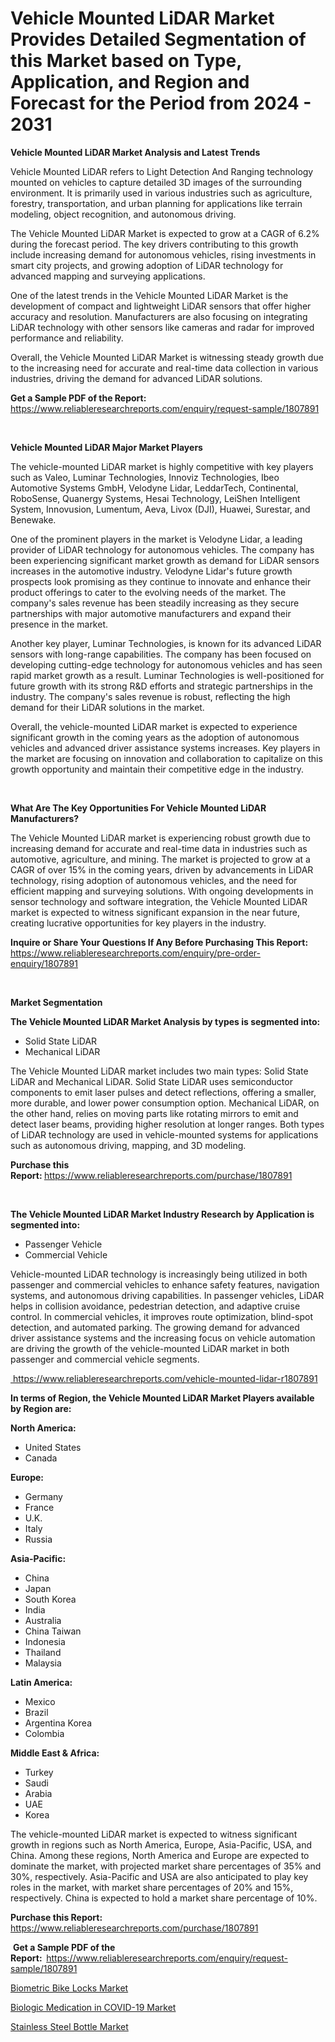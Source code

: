<p><h1>Vehicle Mounted LiDAR Market Provides Detailed Segmentation of this Market based on Type, Application, and Region and Forecast for the Period from 2024 - 2031</h1></p><p><strong>Vehicle Mounted LiDAR Market Analysis and Latest Trends</strong></p>
<p><p>Vehicle Mounted LiDAR refers to Light Detection And Ranging technology mounted on vehicles to capture detailed 3D images of the surrounding environment. It is primarily used in various industries such as agriculture, forestry, transportation, and urban planning for applications like terrain modeling, object recognition, and autonomous driving.</p><p>The Vehicle Mounted LiDAR Market is expected to grow at a CAGR of 6.2% during the forecast period. The key drivers contributing to this growth include increasing demand for autonomous vehicles, rising investments in smart city projects, and growing adoption of LiDAR technology for advanced mapping and surveying applications.</p><p>One of the latest trends in the Vehicle Mounted LiDAR Market is the development of compact and lightweight LiDAR sensors that offer higher accuracy and resolution. Manufacturers are also focusing on integrating LiDAR technology with other sensors like cameras and radar for improved performance and reliability.</p><p>Overall, the Vehicle Mounted LiDAR Market is witnessing steady growth due to the increasing need for accurate and real-time data collection in various industries, driving the demand for advanced LiDAR solutions.</p></p>
<p><strong>Get a Sample PDF of the Report:&nbsp;</strong> <a href="https://www.reliableresearchreports.com/enquiry/request-sample/1807891">https://www.reliableresearchreports.com/enquiry/request-sample/1807891</a></p>
<p>&nbsp;</p>
<p><strong>Vehicle Mounted LiDAR Major Market Players</strong></p>
<p><p>The vehicle-mounted LiDAR market is highly competitive with key players such as Valeo, Luminar Technologies, Innoviz Technologies, Ibeo Automotive Systems GmbH, Velodyne Lidar, LeddarTech, Continental, RoboSense, Quanergy Systems, Hesai Technology, LeiShen Intelligent System, Innovusion, Lumentum, Aeva, Livox (DJI), Huawei, Surestar, and Benewake.</p><p>One of the prominent players in the market is Velodyne Lidar, a leading provider of LiDAR technology for autonomous vehicles. The company has been experiencing significant market growth as demand for LiDAR sensors increases in the automotive industry. Velodyne Lidar's future growth prospects look promising as they continue to innovate and enhance their product offerings to cater to the evolving needs of the market. The company's sales revenue has been steadily increasing as they secure partnerships with major automotive manufacturers and expand their presence in the market.</p><p>Another key player, Luminar Technologies, is known for its advanced LiDAR sensors with long-range capabilities. The company has been focused on developing cutting-edge technology for autonomous vehicles and has seen rapid market growth as a result. Luminar Technologies is well-positioned for future growth with its strong R&D efforts and strategic partnerships in the industry. The company's sales revenue is robust, reflecting the high demand for their LiDAR solutions in the market.</p><p>Overall, the vehicle-mounted LiDAR market is expected to experience significant growth in the coming years as the adoption of autonomous vehicles and advanced driver assistance systems increases. Key players in the market are focusing on innovation and collaboration to capitalize on this growth opportunity and maintain their competitive edge in the industry.</p></p>
<p>&nbsp;</p>
<p><strong>What Are The Key Opportunities For Vehicle Mounted LiDAR Manufacturers?</strong></p>
<p><p>The Vehicle Mounted LiDAR market is experiencing robust growth due to increasing demand for accurate and real-time data in industries such as automotive, agriculture, and mining. The market is projected to grow at a CAGR of over 15% in the coming years, driven by advancements in LiDAR technology, rising adoption of autonomous vehicles, and the need for efficient mapping and surveying solutions. With ongoing developments in sensor technology and software integration, the Vehicle Mounted LiDAR market is expected to witness significant expansion in the near future, creating lucrative opportunities for key players in the industry.</p></p>
<p><strong>Inquire or Share Your Questions If Any Before Purchasing This Report:</strong> <a href="https://www.reliableresearchreports.com/enquiry/pre-order-enquiry/1807891">https://www.reliableresearchreports.com/enquiry/pre-order-enquiry/1807891</a></p>
<p>&nbsp;</p>
<p><strong>Market Segmentation</strong></p>
<p><strong>The Vehicle Mounted LiDAR Market Analysis by types is segmented into:</strong></p>
<p><ul><li>Solid State LiDAR</li><li>Mechanical LiDAR</li></ul></p>
<p><p>The Vehicle Mounted LiDAR market includes two main types: Solid State LiDAR and Mechanical LiDAR. Solid State LiDAR uses semiconductor components to emit laser pulses and detect reflections, offering a smaller, more durable, and lower power consumption option. Mechanical LiDAR, on the other hand, relies on moving parts like rotating mirrors to emit and detect laser beams, providing higher resolution at longer ranges. Both types of LiDAR technology are used in vehicle-mounted systems for applications such as autonomous driving, mapping, and 3D modeling.</p></p>
<p><strong>Purchase this Report:&nbsp;</strong><a href="https://www.reliableresearchreports.com/purchase/1807891">https://www.reliableresearchreports.com/purchase/1807891</a></p>
<p>&nbsp;</p>
<p><strong>The Vehicle Mounted LiDAR Market Industry Research by Application is segmented into:</strong></p>
<p><ul><li>Passenger Vehicle</li><li>Commercial Vehicle</li></ul></p>
<p><p>Vehicle-mounted LiDAR technology is increasingly being utilized in both passenger and commercial vehicles to enhance safety features, navigation systems, and autonomous driving capabilities. In passenger vehicles, LiDAR helps in collision avoidance, pedestrian detection, and adaptive cruise control. In commercial vehicles, it improves route optimization, blind-spot detection, and automated parking. The growing demand for advanced driver assistance systems and the increasing focus on vehicle automation are driving the growth of the vehicle-mounted LiDAR market in both passenger and commercial vehicle segments.</p></p>
<p><a href="https://www.reliableresearchreports.com/vehicle-mounted-lidar-r1807891">&nbsp;https://www.reliableresearchreports.com/vehicle-mounted-lidar-r1807891</a></p>
<p><strong>In terms of Region, the Vehicle Mounted LiDAR Market Players available by Region are:</strong></p>
<p>
    <p> <strong> North America: </strong>
        <ul>
            <li>United States</li>
            <li>Canada</li>
        </ul>
        </p> 
    <p> <strong> Europe: </strong>
        <ul>
            <li>Germany</li>
            <li>France</li>
            <li>U.K.</li>
            <li>Italy</li>
            <li>Russia</li>
        </ul>
        </p> 
    <p> <strong> Asia-Pacific: </strong>
        <ul>
            <li>China</li>
            <li>Japan</li>
            <li>South Korea</li>
            <li>India</li>
            <li>Australia</li>
            <li>China Taiwan</li>
            <li>Indonesia</li>
            <li>Thailand</li>
            <li>Malaysia</li>
        </ul>
        </p> 
    <p> <strong> Latin America: </strong>
        <ul>
            <li>Mexico</li>
            <li>Brazil</li>
            <li>Argentina Korea</li>
            <li>Colombia</li>
        </ul>
        </p> 
    <p> <strong> Middle East & Africa: </strong>
        <ul>
            <li>Turkey</li>
            <li>Saudi</li>
            <li>Arabia</li>
            <li>UAE</li>
            <li>Korea</li>
        </ul>
    </p>
    </p>
<p><p>The vehicle-mounted LiDAR market is expected to witness significant growth in regions such as North America, Europe, Asia-Pacific, USA, and China. Among these regions, North America and Europe are expected to dominate the market, with projected market share percentages of 35% and 30%, respectively. Asia-Pacific and USA are also anticipated to play key roles in the market, with market share percentages of 20% and 15%, respectively. China is expected to hold a market share percentage of 10%.</p></p>
<p><strong>Purchase this Report: </strong><a href="https://www.reliableresearchreports.com/purchase/1807891">https://www.reliableresearchreports.com/purchase/1807891</a></p>
<p>&nbsp;<strong>Get a Sample PDF of the Report:&nbsp;&nbsp;</strong><a href="https://www.reliableresearchreports.com/enquiry/request-sample/1807891">https://www.reliableresearchreports.com/enquiry/request-sample/1807891</a></p>
<p><strong></strong></p>
<p><p><a href="https://github.com/riwar777/Market-Research-Report-List-1/blob/main/biometric-bike-locks-market.md">Biometric Bike Locks Market</a></p><p><a href="https://github.com/jahid123ahm/Market-Research-Report-List-1/blob/main/biologic-medication-in-covid-19-market.md">Biologic Medication in COVID-19 Market</a></p><p><a href="https://view.publitas.com/reportprime-1/stainless-steel-bottle-market-global-market-insights-and-sales-trends-2024-to-2031/">Stainless Steel Bottle Market</a></p></p>